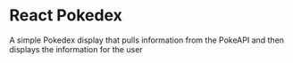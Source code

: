 # React Pokedex

A simple Pokedex display that pulls information from the PokeAPI and then displays the information for the user
